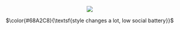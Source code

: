 <p align = "center" >
  <img src="https://media1.tenor.com/m/3ApQgY0myUIAAAAC/ena-shinonome-pjsk.gif" />
</p>
<p align = "center" >
  $\color{#68A2C8}{\textsf{style changes a lot, low social battery}}$
</p>
